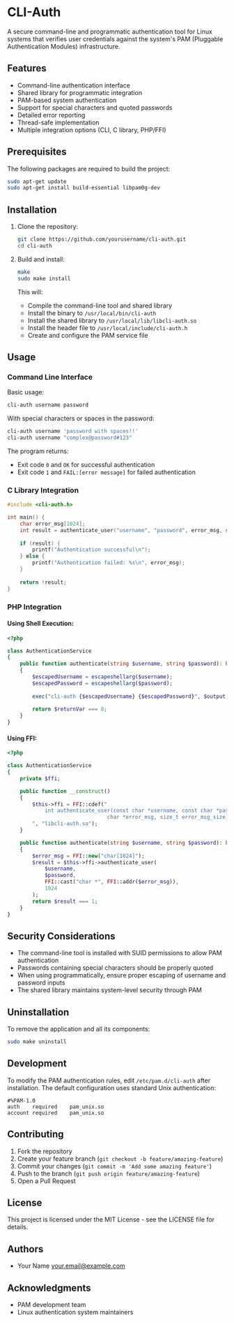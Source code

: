 
# CLI-Auth

A secure command-line and programmatic authentication tool for Linux systems that verifies user credentials against the system's PAM (Pluggable Authentication Modules) infrastructure.

## Features

- Command-line authentication interface
- Shared library for programmatic integration
- PAM-based system authentication
- Support for special characters and quoted passwords
- Detailed error reporting
- Thread-safe implementation
- Multiple integration options (CLI, C library, PHP/FFI)

## Prerequisites

The following packages are required to build the project:

```bash
sudo apt-get update
sudo apt-get install build-essential libpam0g-dev
```

## Installation

1. Clone the repository:

   ```bash
   git clone https://github.com/yourusername/cli-auth.git
   cd cli-auth
   ```

2. Build and install:

   ```bash
   make
   sudo make install
   ```

   This will:
   - Compile the command-line tool and shared library
   - Install the binary to `/usr/local/bin/cli-auth`
   - Install the shared library to `/usr/local/lib/libcli-auth.so`
   - Install the header file to `/usr/local/include/cli-auth.h`
   - Create and configure the PAM service file

## Usage

### Command Line Interface

Basic usage:

```bash
cli-auth username password
```

With special characters or spaces in the password:

```bash
cli-auth username 'password with spaces!!'
cli-auth username "complex@password#123"
```

The program returns:
- Exit code `0` and `OK` for successful authentication
- Exit code `1` and `FAIL:[error message]` for failed authentication

### C Library Integration

```c
#include <cli-auth.h>

int main() {
    char error_msg[1024];
    int result = authenticate_user("username", "password", error_msg, sizeof(error_msg));
    
    if (result) {
        printf("Authentication successful\n");
    } else {
        printf("Authentication failed: %s\n", error_msg);
    }
    
    return !result;
}
```

### PHP Integration

#### Using Shell Execution:

```php
<?php

class AuthenticationService
{
    public function authenticate(string $username, string $password): bool
    {
        $escapedUsername = escapeshellarg($username);
        $escapedPassword = escapeshellarg($password);
        
        exec("cli-auth {$escapedUsername} {$escapedPassword}", $output, $returnVar);
        
        return $returnVar === 0;
    }
}
```
#### Using FFI:

```php
<?php

class AuthenticationService
{
    private $ffi;

    public function __construct()
    {
        $this->ffi = FFI::cdef("
            int authenticate_user(const char *username, const char *password, 
                                char *error_msg, size_t error_msg_size);
        ", "libcli-auth.so");
    }

    public function authenticate(string $username, string $password): bool
    {
        $error_msg = FFI::new("char[1024]");
        $result = $this->ffi->authenticate_user(
            $username,
            $password,
            FFI::cast("char *", FFI::addr($error_msg)),
            1024
        );
        return $result === 1;
    }
}
```

## Security Considerations

- The command-line tool is installed with SUID permissions to allow PAM authentication
- Passwords containing special characters should be properly quoted
- When using programmatically, ensure proper escaping of username and password inputs
- The shared library maintains system-level security through PAM

## Uninstallation

To remove the application and all its components:

```bash
sudo make uninstall
```

## Development

To modify the PAM authentication rules, edit `/etc/pam.d/cli-auth` after installation. The default configuration uses standard Unix authentication:

```plaintext
#%PAM-1.0
auth    required    pam_unix.so
account required    pam_unix.so
```

## Contributing

1. Fork the repository
2. Create your feature branch (`git checkout -b feature/amazing-feature`)
3. Commit your changes (`git commit -m 'Add some amazing feature'`)
4. Push to the branch (`git push origin feature/amazing-feature`)
5. Open a Pull Request

## License

This project is licensed under the MIT License - see the LICENSE file for details.

## Authors

- Your Name <your.email@example.com>

## Acknowledgments

- PAM development team
- Linux authentication system maintainers
